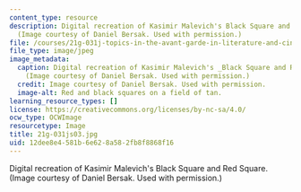 ```yaml
---
content_type: resource
description: Digital recreation of Kasimir Malevich's Black Square and Red Square.
  (Image courtesy of Daniel Bersak. Used with permission.)
file: /courses/21g-031j-topics-in-the-avant-garde-in-literature-and-cinema-spring-2003/12dee8e4581b6e628a582fb8f8868f16_21g-031js03.jpg
file_type: image/jpeg
image_metadata:
  caption: Digital recreation of Kasimir Malevich's _Black Square and Red Square_.
    (Image courtesy of Daniel Bersak. Used with permission.)
  credit: Image courtesy of Daniel Bersak. Used with permission.
  image-alt: Red and black squares on a field of tan.
learning_resource_types: []
license: https://creativecommons.org/licenses/by-nc-sa/4.0/
ocw_type: OCWImage
resourcetype: Image
title: 21g-031js03.jpg
uid: 12dee8e4-581b-6e62-8a58-2fb8f8868f16
---
```

Digital recreation of Kasimir Malevich's Black Square and Red Square. (Image courtesy of Daniel Bersak. Used with permission.)